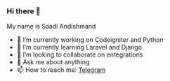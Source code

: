 ### Hi there 👋


My name is Saadi Andishmand

- 🔭 I’m currently working on Codeigniter and Python
- 🌱 I’m currently learning Laravel and Django
- 👯 I’m looking to collaborate on entegrations
- 💬 Ask me about anything
- 📫 How to reach me: [Telegram](https://t.me/andishmandsaadi)
